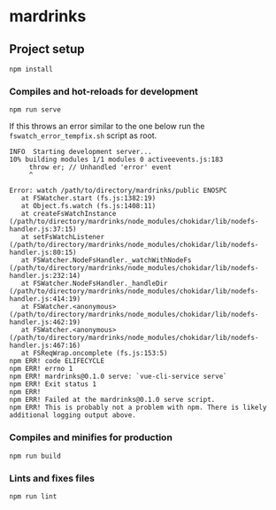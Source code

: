# mardrinks

## Project setup
```
npm install
```

### Compiles and hot-reloads for development
```
npm run serve
```

If this throws an error similar to the one below run the `fswatch_error_tempfix.sh` script as root.

```
INFO  Starting development server...
10% building modules 1/1 modules 0 activeevents.js:183                              
     throw er; // Unhandled 'error' event
     ^

Error: watch /path/to/directory/mardrinks/public ENOSPC
   at FSWatcher.start (fs.js:1382:19)
   at Object.fs.watch (fs.js:1408:11)
   at createFsWatchInstance (/path/to/directory/mardrinks/node_modules/chokidar/lib/nodefs-handler.js:37:15)
   at setFsWatchListener (/path/to/directory/mardrinks/node_modules/chokidar/lib/nodefs-handler.js:80:15)
   at FSWatcher.NodeFsHandler._watchWithNodeFs (/path/to/directory/mardrinks/node_modules/chokidar/lib/nodefs-handler.js:232:14)
   at FSWatcher.NodeFsHandler._handleDir (/path/to/directory/mardrinks/node_modules/chokidar/lib/nodefs-handler.js:414:19)
   at FSWatcher.<anonymous> (/path/to/directory/mardrinks/node_modules/chokidar/lib/nodefs-handler.js:462:19)
   at FSWatcher.<anonymous> (/path/to/directory/mardrinks/node_modules/chokidar/lib/nodefs-handler.js:467:16)
   at FSReqWrap.oncomplete (fs.js:153:5)
npm ERR! code ELIFECYCLE
npm ERR! errno 1
npm ERR! mardrinks@0.1.0 serve: `vue-cli-service serve`
npm ERR! Exit status 1
npm ERR!
npm ERR! Failed at the mardrinks@0.1.0 serve script.
npm ERR! This is probably not a problem with npm. There is likely additional logging output above.
```

### Compiles and minifies for production
```
npm run build
```

### Lints and fixes files
```
npm run lint
```
